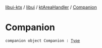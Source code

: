 [libui-ktx](../../index.md) / [libui](../index.md) / [ktAreaHandler](index.md) / [Companion](./-companion.md)

# Companion

`companion object Companion : `[`Type`](../../kotlinx.cinterop/-c-struct-var/-type/index.md)